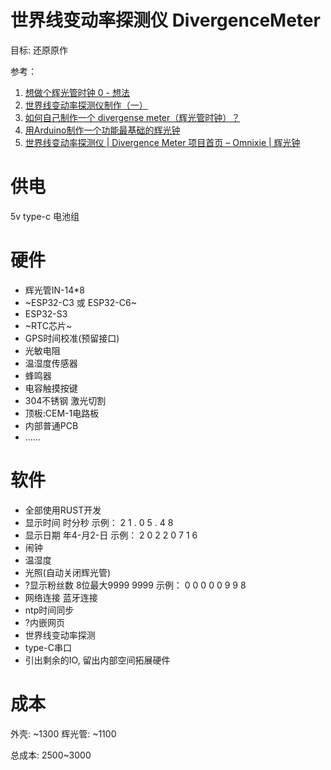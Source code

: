# 世界线变动率探测仪 DivergenceMeter

目标: 还原原作

参考：
1. [想做个辉光管时钟 0 - 想法](https://zhuanlan.zhihu.com/p/37329082)
2. [世界线变动率探测仪制作（一）](https://zhuanlan.zhihu.com/p/28265652)
3. [如何自己制作一个 divergense meter（辉光管时钟）？](https://www.zhihu.com/question/34564116)
4. [用Arduino制作一个功能最基础的辉光钟](https://juejin.cn/post/6844903862793404430)
5. [世界线变动率探测仪 | Divergence Meter 项目首页 – Omnixie | 辉光钟](https://nixieclock.org/?p=649)

# 供电
5v type-c
电池组

# 硬件
* 辉光管IN-14*8
* ~ESP32-C3 或 ESP32-C6~
* ESP32-S3
* ~RTC芯片~
* GPS时间校准(预留接口)
* 光敏电阻
* 温湿度传感器
* 蜂鸣器
* 电容触摸按键
* 304不锈钢 激光切割
* 顶板:CEM-1电路板
* 内部普通PCB
* ......

# 软件
* 全部使用RUST开发
* 显示时间 时分秒 示例： 2 1 . 0 5 . 4 8 
* 显示日期 年4-月2-日     示例： 2 0 2 2 0 7 1 6
* 闹钟
* 温湿度
* 光照(自动关闭辉光管)
* ?显示粉丝数 8位最大9999 9999 示例： 0 0 0 0 0 9 9 8
* 网络连接 蓝牙连接
* ntp时间同步
* ?内嵌网页
* 世界线变动率探测
* type-C串口
* 引出剩余的IO, 留出内部空间拓展硬件

# 成本
外壳: ~1300
辉光管: ~1100

总成本: 2500~3000
